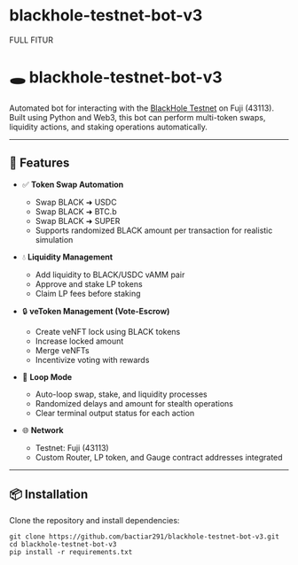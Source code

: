 # blackhole-testnet-bot-v3
FULL FITUR
# 🕳️ blackhole-testnet-bot-v3

Automated bot for interacting with the [BlackHole Testnet](https://blackhole.fi/) on Fuji (43113).  
Built using Python and Web3, this bot can perform multi-token swaps, liquidity actions, and staking operations automatically.

---

## 🚀 Features

- ✅ **Token Swap Automation**
  - Swap BLACK ➜ USDC
  - Swap BLACK ➜ BTC.b
  - Swap BLACK ➜ SUPER
  - Supports randomized BLACK amount per transaction for realistic simulation

- 💧 **Liquidity Management**
  - Add liquidity to BLACK/USDC vAMM pair
  - Approve and stake LP tokens
  - Claim LP fees before staking

- 🔒 **veToken Management (Vote-Escrow)**
  - Create veNFT lock using BLACK tokens
  - Increase locked amount
  - Merge veNFTs
  - Incentivize voting with rewards

- 🔄 **Loop Mode**
  - Auto-loop swap, stake, and liquidity processes
  - Randomized delays and amount for stealth operations
  - Clear terminal output status for each action

- 🌐 **Network**
  - Testnet: Fuji (43113)
  - Custom Router, LP token, and Gauge contract addresses integrated

---

## 📦 Installation

Clone the repository and install dependencies:

```
git clone https://github.com/bactiar291/blackhole-testnet-bot-v3.git
cd blackhole-testnet-bot-v3
pip install -r requirements.txt
```
